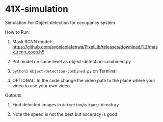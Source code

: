 # 41X-simulation
Simulation For Object detection for occupancy system

How to Run:

1. Mask RCNN model: https://github.com/ayoolaolafenwa/PixelLib/releases/download/1.2/mask_rcnn_coco.h5

2. Put model on same level as object-detection-combined.py

3. `python3 object-detection-combined.py` on Terminal

4. OPTIONAL: In the code change the video path to the place where your video to use your own video.

Outputs:

1. Find detected images in `detection/output/` directory
 
2. Note the speed is not the best but accuracy is good
